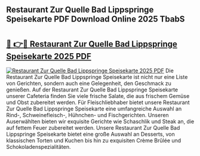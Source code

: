 ## Restaurant Zur Quelle Bad Lippspringe Speisekarte PDF Download Online 2025 TbabS

# <h2><a href="http://gcdpygn.nevu.top/?p=Restaurant+Zur+Quelle+Bad+Lippspringe+Speisekarte">🔗 👉🔴 Restaurant Zur Quelle Bad Lippspringe Speisekarte 2025 PDF</a></h2>

[![Restaurant Zur Quelle Bad Lippspringe Speisekarte 2025 PDF](https://i.imgur.com/dBaPXMq.png)](http://gcdpygn.nevu.top/?p=Restaurant+Zur+Quelle+Bad+Lippspringe+Speisekarte)
Die Restaurant Zur Quelle Bad Lippspringe Speisekarte ist nicht nur eine Liste von Gerichten, sondern auch eine Gelegenheit, den Geschmack zu genießen. Auf der Restaurant Zur Quelle Bad Lippspringe Speisekarte unserer Cafeteria finden Sie viele frische Salate, die aus frischem Gemüse und Obst zubereitet werden. Für Fleischliebhaber bietet unsere Restaurant Zur Quelle Bad Lippspringe Speisekarte eine umfangreiche Auswahl an Rind-, Schweinefleisch-, Hühnchen- und Fischgerichten. Unseren Auserwählten bieten wir exquisite Gerichte wie Schaschlik und Steak an, die auf fettem Feuer zubereitet werden. Unsere Restaurant Zur Quelle Bad Lippspringe Speisekarte bietet eine große Auswahl an Desserts, von klassischen Torten und Kuchen bis hin zu exquisiten Crème Brûlée und Schokoladenspezialitäten.
